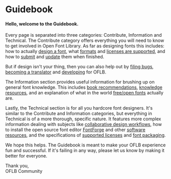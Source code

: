 <h1>Guidebook</h1>

<h4>Hello, welcome to the Guidebook.</h4>
<p>Every page is separated into three categories: Contribute, Information and Technical. The Contribute category offers everything you will need to know to get involved in Open Font Library. As far as designing fonts this includes: how to actually <a href="/font_design">design a font</a>, what <a href="/font_formats">formats</a> and <a href="/supported_licenses">licenses are supported</a>, and how to <a href="/submission_guidelines"> submit</a> and <a href="how_to_update_a_font">update</a> them when finished.
<p>
But if design isn't your thing, then you can also help out by <a href="/guidebook/how_to_file_bugs"> filing bugs</a>, <a href="/guidebook/become-a-translator">becoming a translator</a> and <a href="/guidebook/dev-faq"> developing</a> for OFLB.
<p>
The Information section provides useful information for brushing up on general font knowledge. This includes <a href="/guidebook/book_recommendations">book recommendations</a>, <a href="/guidebook/knowledge_resources">knowledge resources</a>, and an explanation of what in the world <a href="/guidebook/libre_open_fonts">free/open fonts</a> actually are.

<p>
Lastly, the Technical section is for all you hardcore font designers. It's similar to the Contribute and Information categories, but everything in Technical is of a more thorough, specific nature. It features more complex information dealing with subjects like <a href="/collaborative_design_workflows">collaborative design workflows</a>, how to install the open source font editor <a href="/how_to_install_fon_forge">FontForge</a> and other <a href="/software">software resources</a>, and the specifications of <a href="/supported_licenses">supported licenses</a> and <a href="/font_packaging">font packaging</a>.

<p>
We hope this helps. The Guidebook is meant to make your OFLB experience fun and successful. If it's failing in any way, please let us know by making it better for everyone. 

<p>
Thank you,<br>
OFLB Community
</p>